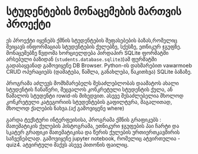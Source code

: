 # სტუდენტების მონაცემების მართვის პროექტი

ეს პროექტი იყენებს ქმნის სტუდენტების შეფასებების ბაზას,რომელიც შეიცავს ინფორმაციას სტუდენტების ქულებზე, სქესზე, ეთნიკურ ჯგუფზე.  მონაცემებზე წვდომა ხორციელდება პირდაპირ SQLite ფორმატში არსებული ბაზიდან (`students.database.sqlite3`)ამ ფურმატში გადასაყვანად გამოვიყენე DB Browser.
Python-ის დახმარებით vawarmoeb CRUD ოპერაციებს (დამატება, წაშლა, განახლება, წაკითხვა) SQLite ბაზაზე.

პროგრამა აძლევს მომხმარებელს შესაძლებლობას დაამატოს ახალი სტუდენტის ჩანაწერი, შეცვალოს კონკრეტული სტუდენტის ქულა, ან წაშალოს სტუდენტი rowid-ის მიხედვით.
ასევე შესაძლებელია მხოლოდ კონკრეტული კატეგორიის სტუდენტების გაფილტვრა, მაგალითად, მხოლოდ ქალების ნახვა.(აქ გამოვიყენე where)

გარდა ტექსტური ინტერფეისისა, პროგრამა ქმნის გრაფიკებს : მათემატიკის ქულების ჰისტოგრამა, ეთნიკური ჯგუფების პაი ჩარტი და სკატერ გრაფიკი მათემატიკისა და წერის ქულების ურთიერთკავშირის საჩვენებლად.
გამოვიყენე jupyter notebook, რომელიც ატვირთულია - quiz4. ატვირტული მაქვს ასევე პითონის  ფაილიც.
